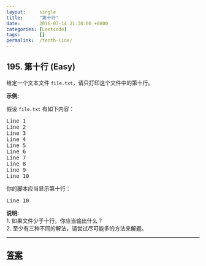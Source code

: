 ```yaml
---
layout:     single
title:      "第十行"
date:       2016-07-14 21:30:00 +0800
categories: [Leetcode]
tags:       []
permalink:  /tenth-line/
---
```


## 195. 第十行 (Easy)

<p>给定一个文本文件&nbsp;<code>file.txt</code>，请只打印这个文件中的第十行。</p>

<p><strong>示例:</strong></p>

<p>假设&nbsp;<code>file.txt</code> 有如下内容：</p>

<pre>Line 1
Line 2
Line 3
Line 4
Line 5
Line 6
Line 7
Line 8
Line 9
Line 10
</pre>

<p>你的脚本应当显示第十行：</p>

<pre>Line 10
</pre>

<p><strong>说明:</strong><br>
1. 如果文件少于十行，你应当输出什么？<br>
2. 至少有三种不同的解法，请尝试尽可能多的方法来解题。</p>

---

## [答案](https://github.com/openset/leetcode/tree/master/problems/tenth-line)
